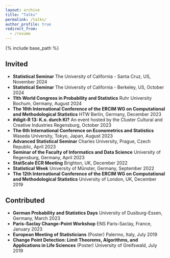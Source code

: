 ```yaml
---
layout: archive
title: "Talks"
permalink: /talks/
author_profile: true
redirect_from:
  - /resume
---
```


{% include base_path %}

Invited
------
- **Statistical Seminar** The University of California - Santa Cruz, US, November 2024
- **Statistical Seminar** The University of California - Berkeley, US, October 2024 
- **11th World Congress in Probability and Statistics** Ruhr University Bochum, Germany, August 2024
- **The 16th International Conference of the ERCIM WG on Computational and Methodological Statistics** HTW Berlin, Germany, December 2023
- **#digit-R 13: K.o. durch KI?** An event hosted by the Cluster Cultural and Creative Industries Regensburg, October 2023
- **The 6th International Conference on Econometrics and Statistics** Waseda University, Tokyo, Japan, August 2023
- **Advanced Statistical Seminar** Charles University, Prague, Czech Republic, April 2023
- **Seminar of the Faculty of Informatics and Data Science** University of Regensburg, Germany, April 2023
- **StatScale ECR Meeting** Brighton, UK, December 2022
- **Statistical Week** University of Münster, Germany, September 2022
- **The 12th International Conference of the ERCIM WG on Computational and Methodological Statistics** University of London, UK, December 2019


Contributed
------

- **German Probability and Statistics Days** University of Dusiburg-Essen, Germany, March 2023
- **Paris-Saclay Change-Point Workshop** ENS Paris-Saclay, France, January 2023
- **European Meeting of Statisticians** (Poster) Palermo, Italy, July 2019
- **Change Point Detection: Limit Theorems, Algorithms, and Applications in Life Sciences** (Poster) University of Greifswald, July 2019
